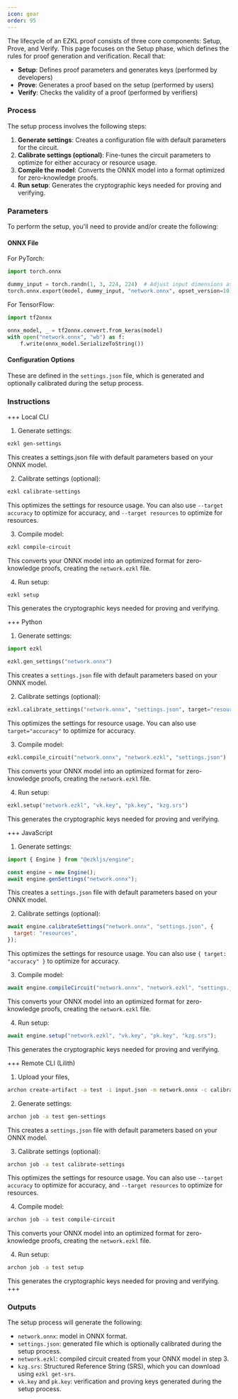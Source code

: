 ```yaml
---
icon: gear
order: 95
---
```


The lifecycle of an EZKL proof consists of three core components: Setup, Prove, and Verify. This page focuses on the Setup phase, which defines the rules for proof generation and verification. Recall that:

- **Setup**: Defines proof parameters and generates keys (performed by developers)
- **Prove**: Generates a proof based on the setup (performed by users)
- **Verify**: Checks the validity of a proof (performed by verifiers)

### Process

The setup process involves the following steps:

1. **Generate settings**: Creates a configuration file with default parameters for the circuit.
2. **Calibrate settings (optional)**: Fine-tunes the circuit parameters to optimize for either accuracy or resource usage.
3. **Compile the model**: Converts the ONNX model into a format optimized for zero-knowledge proofs.
4. **Run setup**: Generates the cryptographic keys needed for proving and verifying.

### Parameters

To perform the setup, you'll need to provide and/or create the following:

#### ONNX File

For PyTorch:

```python
import torch.onnx

dummy_input = torch.randn(1, 3, 224, 224)  # Adjust input dimensions as needed
torch.onnx.export(model, dummy_input, "network.onnx", opset_version=10)
```

For TensorFlow:

```python
import tf2onnx

onnx_model, _ = tf2onnx.convert.from_keras(model)
with open("network.onnx", "wb") as f:
    f.write(onnx_model.SerializeToString())
```

#### Configuration Options

These are defined in the `settings.json` file, which is generated and optionally calibrated during the setup process.

### Instructions

+++ Local CLI

1. Generate settings:

```bash
ezkl gen-settings
```

This creates a settings.json file with default parameters based on your ONNX model.

2. Calibrate settings (optional):

```bash
ezkl calibrate-settings
```

This optimizes the settings for resource usage. You can also use `--target accuracy` to optimize for accuracy, and `--target resources` to optimize for resources.

3. Compile model:

```bash
ezkl compile-circuit
```

This converts your ONNX model into an optimized format for zero-knowledge proofs, creating the `network.ezkl` file.

4. Run setup:

```bash
ezkl setup
```

This generates the cryptographic keys needed for proving and verifying.

+++ Python

1. Generate settings:

```python
import ezkl

ezkl.gen_settings("network.onnx")
```

This creates a `settings.json` file with default parameters based on your ONNX model.

2. Calibrate settings (optional):

```python
ezkl.calibrate_settings("network.onnx", "settings.json", target="resources")
```

This optimizes the settings for resource usage. You can also use `target="accuracy"` to optimize for accuracy.

3. Compile model:

```python
ezkl.compile_circuit("network.onnx", "network.ezkl", "settings.json")
```

This converts your ONNX model into an optimized format for zero-knowledge proofs, creating the `network.ezkl` file.

4. Run setup:

```python
ezkl.setup("network.ezkl", "vk.key", "pk.key", "kzg.srs")
```

This generates the cryptographic keys needed for proving and verifying.

+++ JavaScript

1. Generate settings:

```javascript
import { Engine } from "@ezkljs/engine";

const engine = new Engine();
await engine.genSettings("network.onnx");
```

This creates a `settings.json` file with default parameters based on your ONNX model.

2. Calibrate settings (optional):

```javascript
await engine.calibrateSettings("network.onnx", "settings.json", {
  target: "resources",
});
```

This optimizes the settings for resource usage. You can also use `{ target: "accuracy" }` to optimize for accuracy.

3. Compile model:

```javascript
await engine.compileCircuit("network.onnx", "network.ezkl", "settings.json");
```

This converts your ONNX model into an optimized format for zero-knowledge proofs, creating the `network.ezkl` file.

4. Run setup:

```javascript
await engine.setup("network.ezkl", "vk.key", "pk.key", "kzg.srs");
```

This generates the cryptographic keys needed for proving and verifying.

+++ Remote CLI (Lilith)

1. Upload your files,

```bash
archon create-artifact -a test -i input.json -m network.onnx -c calibration.json
```

2. Generate settings:

```bash
archon job -a test gen-settings
```

This creates a `settings.json` file with default parameters based on your ONNX model.

3. Calibrate settings (optional):

```bash
archon job -a test calibrate-settings
```

This optimizes the settings for resource usage. You can also use `--target accuracy` to optimize for accuracy, and `--target resources` to optimize for resources.

4. Compile model:

```bash
archon job -a test compile-circuit
```

This converts your ONNX model into an optimized format for zero-knowledge proofs, creating the `network.ezkl` file.

4. Run setup:

```bash
archon job -a test setup
```

This generates the cryptographic keys needed for proving and verifying.
+++

### Outputs

The setup process will generate the following:

- `network.onnx`: model in ONNX format.
- `settings.json`: generated file which is optionally calibrated during the setup process.
- `network.ezkl`: compiled circuit created from your ONNX model in step 3.
- `kzg.srs`: Structured Reference String (SRS), which you can download using `ezkl get-srs`.
- `vk.key` and `pk.key`: verification and proving keys generated during the setup process.
